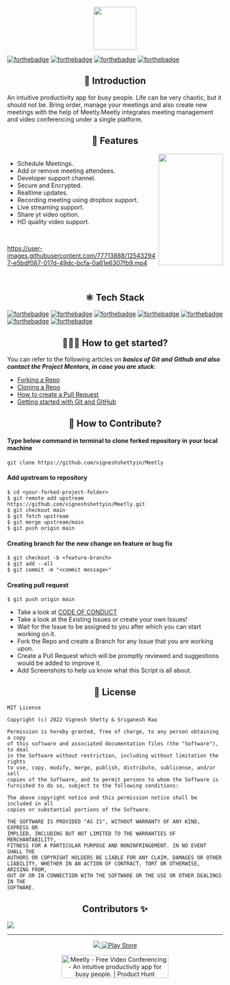 <p align="center">
  <img src="https://res.cloudinary.com/vigneshshettyin/image/upload/v1625324468/d7ukdroxqf1dqajxkndm.png" width=100px height=100px/>
</p>

[![forthebadge](https://forthebadge.com/images/badges/built-for-android.svg)](#)
[![forthebadge](https://forthebadge.com/images/badges/open-source.svg)](#)
[![forthebadge](https://forthebadge.com/images/badges/built-by-developers.svg)](#)
[![forthebadge](https://forthebadge.com/images/badges/built-with-love.svg)](#)


<h2 align=center> 📑 Introduction </h2>
An intuitive productivity app for busy people. Life can be very chaotic, but it should not be. Bring order, manage your meetings and also create new meetings  with the help of Meetly.Meetly integrates meeting management and video conferencing under a single platform.

<h2 align=center> 🔑 Features </h2>

<img src="https://res.cloudinary.com/vigneshshettyin/image/upload/v1625326016/gtjqfda2vlogd3ofvdv7.png" align="right" width=150px height=260px/>

<div style="display:flex;">
  
- Schedule Meetings.
- Add or remove meeting attendees.
- Developer support channel.
- Secure and Encrypted.
- Realtime updates.
- Recording meeting using dropbox support.
- Live streaming support.
- Share yt video option.
- HD quality video support.

</div>

<br>

https://user-images.githubusercontent.com/77713888/125432947-e5bdf087-017d-49dc-bcfa-0a61e6307fb9.mp4

<br>

<h2 align=center> ⚛️ Tech Stack </h2>

[![forthebadge](https://img.shields.io/badge/Android-3DDC84?style=for-the-badge&logo=android&logoColor=white)](#)
[![forthebadge](https://img.shields.io/badge/Kotlin-0095D5?&style=for-the-badge&logo=kotlin&logoColor=white)](#)
[![forthebadge](https://img.shields.io/badge/Flask-000000?style=for-the-badge&logo=flask&logoColor=white)](#)
[![forthebadge](https://img.shields.io/badge/PostgreSQL-316192?style=for-the-badge&logo=postgresql&logoColor=white)](#)
[![forthebadge](https://img.shields.io/badge/Heroku-430098?style=for-the-badge&logo=heroku&logoColor=white)](#)
[![forthebadge](https://img.shields.io/badge/firebase-%23039BE5.svg?style=for-the-badge&logo=firebase)](#)
[![forthebadge](https://img.shields.io/badge/Tailwind_CSS-38B2AC?style=for-the-badge&logo=tailwind-css&logoColor=white)](#)

<h2 align=center> 👨🏻‍💻 How to get started? </h2> 

You can refer to the following articles on **_basics of Git and Github and also contact the Project Mentors, in case you are stuck_**:

- [Forking a Repo](https://help.github.com/en/github/getting-started-with-github/fork-a-repo)
- [Cloning a Repo](https://help.github.com/en/desktop/contributing-to-projects/creating-a-pull-request)
- [How to create a Pull Request](https://opensource.com/article/19/7/create-pull-request-github)
- [Getting started with Git and GitHub](https://towardsdatascience.com/getting-started-with-git-and-github-6fcd0f2d4ac6)


<h2 align=center> 📝 How to Contribute? </h2>  

#### Type below command in terminal to clone forked repository in your local machine<br>
`git clone https://github.com/vigneshshettyin/Meetly`<br>

#### Add upstream to repository 
`$ cd <your-forked-project-folder>`<br>
`$ git remote add upstream https://github.com/vigneshshettyin/Meetly.git` <br>
`$ git checkout main`<br>
`$ git fetch upstream`<br>
`$ git merge upstream/main`<br>
`$ git push origin main`<br>

#### Creating branch for the new change on feature or bug fix
`$ git checkout -b <feature-branch>`<br>
`$ git add --all`<br>
`$ git commit -m "<commit message>"`<br>

#### Creating pull request
`$ git push origin main`<br>

- Take a look at [CODE OF CONDUCT](https://github.com/vigneshshettyin/Meetly/blob/main/.github/CODE_OF_CONDUCT.md)
- Take a look at the Existing Issues or create your own Issues!
- Wait for the Issue to be assigned to you after which you can start working on it.
- Fork the Repo and create a Branch for any Issue that you are working upon.
- Create a Pull Request which will be promptly reviewed and suggestions would be added to improve it.
- Add Screenshots to help us know what this Script is all about.

<h2 align=center> 🔐 License </h2>

```
MIT License

Copyright (c) 2022 Vignesh Shetty & Sriganesh Rao

Permission is hereby granted, free of charge, to any person obtaining a copy
of this software and associated documentation files (the "Software"), to deal
in the Software without restriction, including without limitation the rights
to use, copy, modify, merge, publish, distribute, sublicense, and/or sell
copies of the Software, and to permit persons to whom the Software is
furnished to do so, subject to the following conditions:

The above copyright notice and this permission notice shall be included in all
copies or substantial portions of the Software.

THE SOFTWARE IS PROVIDED "AS IS", WITHOUT WARRANTY OF ANY KIND, EXPRESS OR
IMPLIED, INCLUDING BUT NOT LIMITED TO THE WARRANTIES OF MERCHANTABILITY,
FITNESS FOR A PARTICULAR PURPOSE AND NONINFRINGEMENT. IN NO EVENT SHALL THE
AUTHORS OR COPYRIGHT HOLDERS BE LIABLE FOR ANY CLAIM, DAMAGES OR OTHER
LIABILITY, WHETHER IN AN ACTION OF CONTRACT, TORT OR OTHERWISE, ARISING FROM,
OUT OF OR IN CONNECTION WITH THE SOFTWARE OR THE USE OR OTHER DEALINGS IN THE
SOFTWARE.

```

<h2 align=center> Contributors ✨ </h2>

<a href="https://github.com/vigneshshettyin/Meetly/graphs/contributors">
  <img src="https://contributors-img.web.app/image?repo=vigneshshettyin/Meetly" />
</a>

<hr/>

<p align="center">
  <a href="https://meetly.tawk.help/" target="_blank">
  <img src="https://img.shields.io/badge/Ask%20me-anything-1abc9c.svg?style=for-the-badge"/>
  </a>
  <a href="https://go.vigneshcodes.in/meetly" target="_blank">
  <img alt="Play Store" src="https://img.shields.io/badge/Google_Play-414141?style=for-the-badge&logo=google-play&logoColor=white" />
  </a>
</p>


<p align="center">
<a href="https://www.producthunt.com/posts/meetly-free-video-conferencing?utm_source=badge-review&utm_medium=badge&utm_souce=badge-meetly-free-video-conferencing#discussion-body" target="_blank"><img src="https://api.producthunt.com/widgets/embed-image/v1/review.svg?post_id=312829&theme=dark" alt="Meetly - Free Video Conferencing - An intuitive productivity app for busy people. | Product Hunt" style="width: 250px; height: 54px;" width="250" height="54" /></a>
</p>
